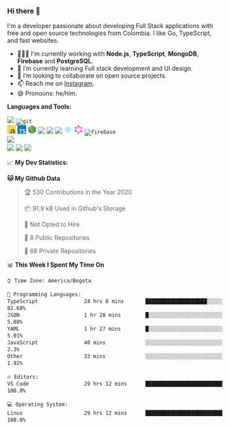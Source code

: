 ### Hi there 👋

I'm a developer passionate about developing Full Stack applications with free and open source technologies from Colombia. I like Go, TypeScript, and fast websites.

- 👨🏽‍💻 I'm currently working with **Node.js**, **TypeScript**, **MongoDB**, **Firebase** and **PostgreSQL**.
- 🌱 I’m currently learning Full stack development and UI design.
- 🚀 I’m looking to collaborate on open source projects.
- 📫   Reach me on [Instagram](https://instagram.com/nexckycort).
- 😄  Pronouns: he/him.

**Languages and Tools:**  

<code><img height="20"  src="https://upload.wikimedia.org/wikipedia/commons/2/2d/Visual_Studio_Code_1.18_icon.svg"></code>
<code><img src="https://www.vectorlogo.zone/logos/git-scm/git-scm-icon.svg" alt="git" height="20"/> </code>
<code><img height="20" src="https://raw.githubusercontent.com/github/explore/80688e429a7d4ef2fca1e82350fe8e3517d3494d/topics/javascript/javascript.png"></code>
<code><img height="20" src="https://raw.githubusercontent.com/github/explore/80688e429a7d4ef2fca1e82350fe8e3517d3494d/topics/typescript/typescript.png"></code>
<code><img height="20" src="https://raw.githubusercontent.com/github/explore/80688e429a7d4ef2fca1e82350fe8e3517d3494d/topics/nodejs/nodejs.png"></code>
<code><img height="20" src="https://deno.land/logo.svg"></code>
<code><img src="https://angular.io/assets/images/logos/angular/shield-large.svg" height="20"></code>
<code><img height="20" src="https://devicon.dev/devicon.git/icons/ionic/ionic-original.svg"></code>
<code><img height="20" src="https://raw.githubusercontent.com/github/explore/80688e429a7d4ef2fca1e82350fe8e3517d3494d/topics/react/react.png"></code>
<code><img height="20" src="https://raw.githubusercontent.com/github/explore/5c058a388828bb5fde0bcafd4bc867b5bb3f26f3/topics/graphql/graphql.png"></code>
<code><img src="https://www.vectorlogo.zone/logos/firebase/firebase-icon.svg" alt="firebase"  height="20"/> </code>
<code><img src="https://devicon.dev/devicon.git/icons/mongodb/mongodb-original.svg"  height="20"/> </code>
<code><img src="https://devicons.github.io/devicon/devicon.git/icons/postgresql/postgresql-original.svg" height="20"/></code>
<code><img src="https://devicon.dev/devicon.git/icons/nginx/nginx-original.svg" height="20"></code>
<code><img src="https://devicon.dev/devicon.git/icons/docker/docker-original.svg" height="20"></code>

<!-- Stats -->
📈 **My Dev Statistics:**  

<!-- waka time stats-->

<!--START_SECTION:waka-->
**🐱 My Github Data** 

> 🏆 530 Contributions in the Year 2020
 > 
> 📦 91.9 kB Used in Github's Storage 
 > 
> 🚫 Not Opted to Hire
 > 
> 📜 8 Public Repositories 
 > 
> 🔑 68 Private Repositories  
 > 
📊 **This Week I Spent My Time On** 

```text
⌚︎ Time Zone: America/Bogota

💬 Programming Languages: 
TypeScript               24 hrs 8 mins       ████████████████████░░░░░   82.68% 
JSON                     1 hr 28 mins        █░░░░░░░░░░░░░░░░░░░░░░░░   5.08% 
YAML                     1 hr 27 mins        █░░░░░░░░░░░░░░░░░░░░░░░░   5.01% 
JavaScript               40 mins             ░░░░░░░░░░░░░░░░░░░░░░░░░   2.3% 
Other                    33 mins             ░░░░░░░░░░░░░░░░░░░░░░░░░   1.92%

🔥 Editors: 
VS Code                  29 hrs 12 mins      █████████████████████████   100.0%

💻 Operating System: 
Linux                    29 hrs 12 mins      █████████████████████████   100.0%

```


<!--END_SECTION:waka-->
